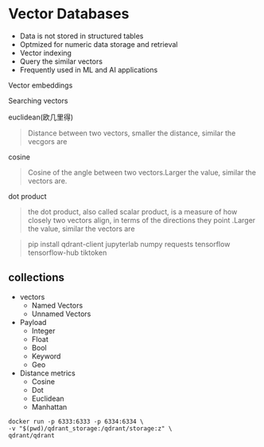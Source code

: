 # Vector Databases

+ Data is not stored in structured tables
+ Optmized for numeric data storage and retrieval
+ Vector indexing
+ Query the similar vectors
+ Frequently used in ML and AI applications

Vector embeddings


Searching vectors

euclidean(欧几里得)

> Distance between two vectors, smaller the distance, similar the vecgors are

cosine

> Cosine of the angle between two vectors.Larger the value, similar the vectors are.


dot product

> the dot product, also called scalar product, is a measure of how closely two vectors align, in terms of the directions they point .Larger the value, similar the vectors are



> pip install qdrant-client jupyterlab numpy requests tensorflow tensorflow-hub tiktoken


## collections

+ vectors
  + Named Vectors
  + Unnamed Vectors
+ Payload
  + Integer
  + Float
  + Bool
  + Keyword
  + Geo
+ Distance metrics
  + Cosine
  + Dot
  + Euclidean
  + Manhattan

```
docker run -p 6333:6333 -p 6334:6334 \ 
-v "$(pwd)/qdrant_storage:/qdrant/storage:z" \ 
qdrant/qdrant

```
